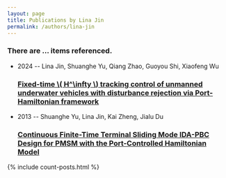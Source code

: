 ```yaml
---
layout: page
title: Publications by Lina Jin
permalink: /authors/lina-jin
---
```


<h3 id="number-posts">There are ... items referenced.</h3>
<ul class="post-list">
<li><span class='post-meta'>2024 -- Lina Jin, Shuanghe Yu, Qiang Zhao, Guoyou Shi, Xiaofeng Wu</span><h3><a class='post-link' href="{{ site.baseurl }}/fixed-time-h-infty-tracking-control-of-unmanned-underwater-vehicles-with-disturbance">Fixed-time \( H^\infty \) tracking control of unmanned underwater vehicles with disturbance rejection via Port-Hamiltonian framework</a></h3></li>
<li><span class='post-meta'>2013 -- Shuanghe Yu, Lina Jin, Kai Zheng, Jialu Du</span><h3><a class='post-link' href="{{ site.baseurl }}/continuous-finite-time-terminal-sliding-mode-ida-pbc-design-for-pmsm-with-the-port-controlled-hamiltonian-model">Continuous Finite-Time Terminal Sliding Mode IDA-PBC Design for PMSM with the Port-Controlled Hamiltonian Model</a></h3></li>

</ul>
{% include count-posts.html %}

